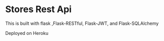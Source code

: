 # Stores Rest Api
This is built with flask ,Flask-RESTful, Flask-JWT, and Flask-SQLAlchemy

Deployed on Heroku